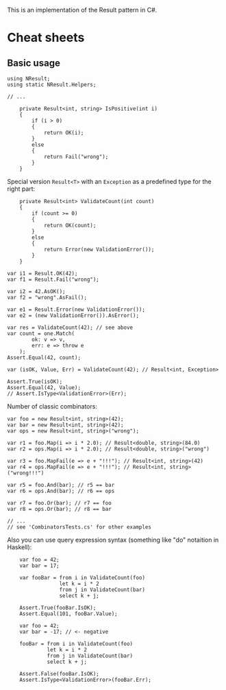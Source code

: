 This is an implementation of the Result pattern in C#. 

# Cheat sheets 

## Basic usage

```
using NResult;
using static NResult.Helpers;

// ...

    private Result<int, string> IsPositive(int i)
    {
        if (i > 0)
        {
            return OK(i);
        }
        else
        {
            return Fail("wrong");
        }
    }
```

Special version ```Result<T>``` with an ```Exception``` as a predefined type for the right part:
```
    private Result<int> ValidateCount(int count)
    {
        if (count >= 0)
        {
            return OK(count);
        }
        else
        {
            return Error(new ValidationError());
        }
    }
```

```
var i1 = Result.OK(42);
var f1 = Result.Fail("wrong"); 

var i2 = 42.AsOK();
var f2 = "wrong".AsFail(); 

var e1 = Result.Error(new ValidationError());
var e2 = (new ValidationError()).AsError(); 
```
```
var res = ValidateCount(42); // see above
var count = one.Match(
        ok: v => v,
        err: e => throw e
	);
Assert.Equal(42, count);
```
```
var (isOK, Value, Err) = ValidateCount(42); // Result<int, Exception>

Assert.True(isOK);
Assert.Equal(42, Value);
// Assert.IsType<ValidationError>(Err);
```
Number of classic combinators:
```
var foo = new Result<int, string>(42);
var bar = new Result<int, string>(42);
var ops = new Result<int, string>("wrong");

var r1 = foo.Map(i => i * 2.0); // Result<double, string>(84.0)
var r2 = ops.Map(i => i * 2.0); // Result<double, string>("wrong")

var r3 = foo.MapFail(e => e + "!!!"); // Result<int, string>(42)
var r4 = ops.MapFail(e => e + "!!!"); // Result<int, string>("wrong!!!")

var r5 = foo.And(bar); // r5 == bar
var r6 = ops.And(bar); // r6 == ops

var r7 = foo.Or(bar); // r7 == foo
var r8 = ops.Or(bar); // r8 == bar

// ...
// see 'CombinatorsTests.cs' for other examples
```
Also you can use query expression syntax (something like "do" notaition in Haskell):
```
    var foo = 42;
    var bar = 17;

    var fooBar = from i in ValidateCount(foo)
                 let k = i * 2
                 from j in ValidateCount(bar)
                 select k + j;

    Assert.True(fooBar.IsOK);
    Assert.Equal(101, fooBar.Value);
```
```
    var foo = 42;
    var bar = -17; // <- negative

    fooBar = from i in ValidateCount(foo)
             let k = i * 2
             from j in ValidateCount(bar)
             select k + j;

    Assert.False(fooBar.IsOK);
    Assert.IsType<ValidationError>(fooBar.Err);
```